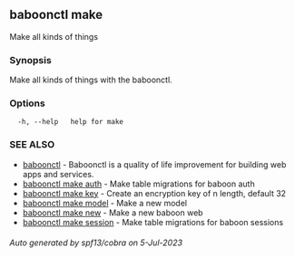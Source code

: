 ## baboonctl make

Make all kinds of things

### Synopsis

Make all kinds of things with the baboonctl.

### Options

```
  -h, --help   help for make
```

### SEE ALSO

* [baboonctl](../../README.md/baboonctl.md)	 - Baboonctl is a quality of life improvement for building web apps and services.
* [baboonctl make auth](baboonctl_make_auth.md)	 - Make table migrations for baboon auth
* [baboonctl make key](baboonctl_make_key.md)	 - Create an encryption key of n length, default 32
* [baboonctl make model](baboonctl_make_model.md)	 - Make a new model
* [baboonctl make new](baboonctl_make_new.md)	 - Make a new baboon web
* [baboonctl make session](baboonctl_make_session.md)	 - Make table migrations for baboon sessions

###### Auto generated by spf13/cobra on 5-Jul-2023
